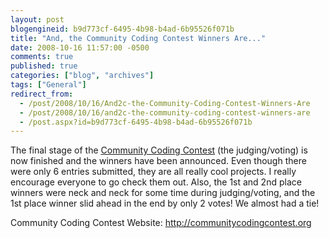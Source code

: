 ```yaml
---
layout: post
blogengineid: b9d773cf-6495-4b98-b4ad-6b95526f071b
title: "And, the Community Coding Contest Winners Are..."
date: 2008-10-16 11:57:00 -0500
comments: true
published: true
categories: ["blog", "archives"]
tags: ["General"]
redirect_from: 
  - /post/2008/10/16/And2c-the-Community-Coding-Contest-Winners-Are
  - /post/2008/10/16/and2c-the-community-coding-contest-winners-are
  - /post.aspx?id=b9d773cf-6495-4b98-b4ad-6b95526f071b
---
```

<!-- more -->


The final stage of the <a href="http://communitycodingcontest.org">Community Coding Contest</a> (the judging/voting) is now finished and the winners have been announced. Even though there were only 6 entries submitted, they are all really cool projects. I really encourage everyone to go check them out. Also, the 1st and 2nd place winners were neck and neck for some time during judging/voting, and the 1st place winner slid ahead in the end by only 2 votes! We almost had a tie! 



Community Coding Contest Website: <a href="http://communitycodingcontest.org" title="Community Coding Contest">http://communitycodingcontest.org</a>

